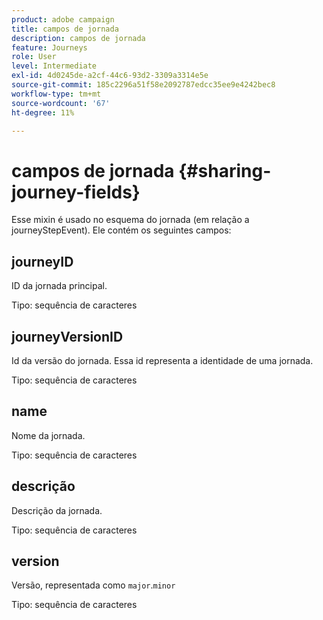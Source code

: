 ```yaml
---
product: adobe campaign
title: campos de jornada
description: campos de jornada
feature: Journeys
role: User
level: Intermediate
exl-id: 4d0245de-a2cf-44c6-93d2-3309a3314e5e
source-git-commit: 185c2296a51f58e2092787edcc35ee9e4242bec8
workflow-type: tm+mt
source-wordcount: '67'
ht-degree: 11%

---
```


# campos de jornada {#sharing-journey-fields}

Esse mixin é usado no esquema do jornada (em relação a journeyStepEvent). Ele contém os seguintes campos:

## journeyID

ID da jornada principal.

Tipo: sequência de caracteres

## journeyVersionID

Id da versão do jornada. Essa id representa a identidade de uma jornada.

Tipo: sequência de caracteres

## name

Nome da jornada.

Tipo: sequência de caracteres

## descrição

Descrição da jornada.

Tipo: sequência de caracteres

## version

Versão, representada como `major`.`minor`

Tipo: sequência de caracteres
